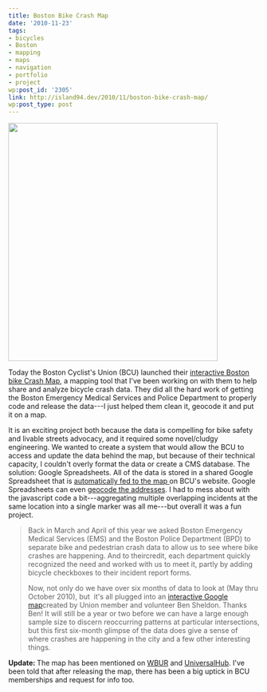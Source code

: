```yaml
---
title: Boston Bike Crash Map
date: '2010-11-23'
tags:
- bicycles
- Boston
- mapping
- maps
- navigation
- portfolio
- project
wp:post_id: '2305'
link: http://island94.dev/2010/11/boston-bike-crash-map/
wp:post_type: post
---
```


<a href="http://www.island94.org/wp-content/uploads/2010/11/bcu-crashmap.png"><img class="aligncenter size-full wp-image-2306" title="bcu-crashmap" src="http://www.island94.org/wp-content/uploads/2010/11/bcu-crashmap.png" alt="" width="420" height="478" /></a>

Today the Boston Cyclist's Union (BCU) launched their <a href="http://bostoncyclistsunion.org/resources/crash-map/">interactive Boston bike Crash Map</a>, a mapping tool that I've been working on with them to help share and analyze bicycle crash data. They did all the hard work of getting the Boston Emergency Medical Services and Police Department to properly code and release the data---I just helped them clean it, geocode it and put it on a map.

It is an exciting project both because the data is compelling for bike safety and livable streets advocacy, and it required some novel/cludgy engineering. We wanted to create a system that would allow the BCU to access and update the data behind the map, but because of their technical capacity, I couldn't overly format the data or create a CMS database. The solution: Google Spreadsheets. All of the data is stored in a shared Google Spreadsheet that is <a href="http://gmaps-samples.googlecode.com/svn/trunk/spreadsheetsmapwizard/makecustommap.htm">automatically fed to the map </a>on BCU's website. Google Spreadsheets can even <a href="http://apitricks.blogspot.com/2008/10/geocoding-by-google-spreadsheets.html">geocode the addresses</a>. I had to mess about with the javascript code a bit---aggregating multiple overlapping incidents at the same location into a single marker was all me---but overall it was a fun project.
<blockquote>Back in March and April of this year we asked Boston Emergency Medical Services (EMS) and the Boston Police Department (BPD) to separate bike and pedestrian crash data to allow us to see where bike crashes are happening. And to theircredit, each department quickly recognized the need and worked with us to meet it, partly by adding bicycle checkboxes to their incident report forms.

Now, not only do we have over six months of data to look at (May thru October 2010), but  it's all plugged into an <a href="http://r20.rs6.net/tn.jsp?llr=wpangcdab&amp;et=1103945671173&amp;s=339&amp;e=001wIWbcramWbVCUaA2ne6YH-bCGRpo6WHNa5-ujQcQjMJ7tyjo8dy_VmeXKB8mzWxuGypUF3glNTGPnb_M5N4xUAC7NV2tGaMRYMXifmMlpFxQhX-7doYuKX2VFTcai94WuRhF8Yb7w0MwHz08kAhhONNLvoPuosDn" target="_blank">interactive Google map</a>created by Union member and volunteer Ben Sheldon. Thanks Ben! It will still be a year or two before we can have a large enough sample size to discern reoccurring patterns at particular intersections, but this first six-month glimpse of the data does give a sense of where crashes are happening in the city and a few other interesting things.</blockquote>
<strong>Update: </strong>The map has been mentioned on <a href="http://www.wbur.org/2010/11/29/bike-crash-map">WBUR</a> and <a href="http://www.universalhub.com/2010/thats-lot-crashes">UniversalHub</a>. I've been told that after releasing the map, there has been a big uptick in BCU memberships and request for info too.
